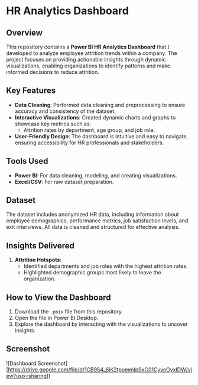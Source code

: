 # HR Analytics Dashboard

## Overview
This repository contains a **Power BI HR Analytics Dashboard** that I developed to analyze employee attrition trends within a company. The project focuses on providing actionable insights through dynamic visualizations, enabling organizations to identify patterns and make informed decisions to reduce attrition.

## Key Features
- **Data Cleaning**: Performed data cleaning and preprocessing to ensure accuracy and consistency of the dataset.
- **Interactive Visualizations**: Created dynamic charts and graphs to showcase key metrics such as:
  - Attrition rates by department, age group, and job role.
- **User-Friendly Design**: The dashboard is intuitive and easy to navigate, ensuring accessibility for HR professionals and stakeholders.

## Tools Used
- **Power BI**: For data cleaning, modeling, and creating visualizations.
- **Excel/CSV**: For raw dataset preparation.

## Dataset
The dataset includes anonymized HR data, including information about employee demographics, performance metrics, job satisfaction levels, and exit interviews. All data is cleaned and structured for effective analysis.

## Insights Delivered
1. **Attrition Hotspots**:
   - Identified departments and job roles with the highest attrition rates.
   - Highlighted demographic groups most likely to leave the organization.

## How to View the Dashboard
1. Download the `.pbix` file from this repository.
2. Open the file in Power BI Desktop.
3. Explore the dashboard by interacting with the visualizations to uncover insights.

## Screenshot
![Dashboard Screenshot][https://drive.google.com/file/d/1CB9S4_6iK2tpommIpSxC01CyveGyxIDW/view?usp=sharing])

